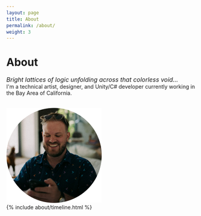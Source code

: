 ```yaml
---
layout: page
title: About
permalink: /about/
weight: 3
---
```


# **About**

<font size = "3"><i>Bright lattices of logic unfolding across that colorless void...</i></font><br>
I'm a technical artist, designer, and Unity/C# developer currently working in the Bay Area of California.<br><br>

<img src="/assets/jd/jd_gardner.png" width="50%" height="50%">

<div class="row">
{% include about/timeline.html %}
</div>